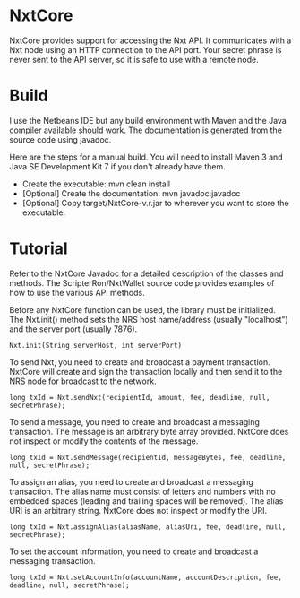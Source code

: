 NxtCore
=======

NxtCore provides support for accessing the Nxt API.  It communicates with a Nxt node using an HTTP connection to the API port.  Your secret phrase is never sent to the API server, so it is safe to use with a remote node.


Build
=====

I use the Netbeans IDE but any build environment with Maven and the Java compiler available should work.  The documentation is generated from the source code using javadoc.

Here are the steps for a manual build.  You will need to install Maven 3 and Java SE Development Kit 7 if you don't already have them.

  - Create the executable: mvn clean install
  - [Optional] Create the documentation: mvn javadoc:javadoc
  - [Optional] Copy target/NxtCore-v.r.jar to wherever you want to store the executable.

  
Tutorial
========

Refer to the NxtCore Javadoc for a detailed description of the classes and methods.  The ScripterRon/NxtWallet source code provides examples of how to use the various API methods.

Before any NxtCore function can be used, the library must be initialized.  The Nxt.init() method sets the NRS host name/address (usually "localhost") and the server port (usually 7876).

    Nxt.init(String serverHost, int serverPort)

To send Nxt, you need to create and broadcast a payment transaction.  NxtCore will create and sign the transaction locally and then send it to the NRS node for broadcast to the network.

    long txId = Nxt.sendNxt(recipientId, amount, fee, deadline, null, secretPhrase);
    
To send a message, you need to create and broadcast a messaging transaction.  The message is an arbitrary byte array provided.  NxtCore does not inspect or modify the contents of the message.

    long txId = Nxt.sendMessage(recipientId, messageBytes, fee, deadline, null, secretPhrase);

To assign an alias, you need to create and broadcast a messaging transaction.  The alias name must consist of letters and numbers with no embedded spaces (leading and trailing spaces will be removed).  The alias URI is an arbitrary string.  NxtCore does not inspect or modify the URI.

    long txId = Nxt.assignAlias(aliasName, aliasUri, fee, deadline, null, secretPhrase);

To set the account information, you need to create and broadcast a messaging transaction.

    long txId = Nxt.setAccountInfo(accountName, accountDescription, fee, deadline, null, secretPhrase);

